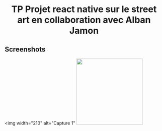 
<h1 align="center">
TP Projet react native sur le street art en collaboration avec Alban Jamon
</h1>

## Screenshots

<img 
		width="210"
		alt="Capture 1"
		<img
		width="210"
		src="https://zupimages.net/up/21/45/epnn.jpeg">
